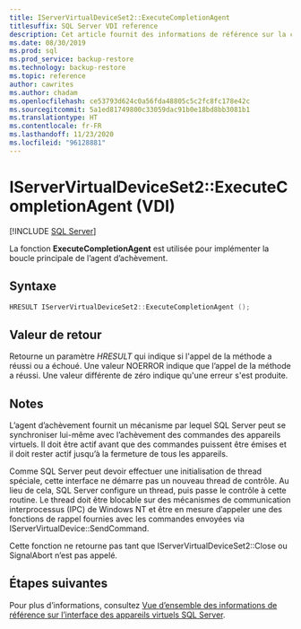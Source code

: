 ```yaml
---
title: IServerVirtualDeviceSet2::ExecuteCompletionAgent
titlesuffix: SQL Server VDI reference
description: Cet article fournit des informations de référence sur la commande IServerVirtualDeviceSet2::ExecuteCompletionAgent.
ms.date: 08/30/2019
ms.prod: sql
ms.prod_service: backup-restore
ms.technology: backup-restore
ms.topic: reference
author: cawrites
ms.author: chadam
ms.openlocfilehash: ce53793d624c0a56fda48805c5c2fc8fc178e42c
ms.sourcegitcommit: 5a1ed81749800c33059dac91b0e18bd8bb3081b1
ms.translationtype: HT
ms.contentlocale: fr-FR
ms.lasthandoff: 11/23/2020
ms.locfileid: "96128881"
---
```

# <a name="iservervirtualdeviceset2executecompletionagent-vdi"></a>IServerVirtualDeviceSet2::ExecuteCompletionAgent (VDI)

[!INCLUDE [SQL Server](../../../includes/applies-to-version/sqlserver.md)]

La fonction **ExecuteCompletionAgent** est utilisée pour implémenter la boucle principale de l’agent d’achèvement.

## <a name="syntax"></a>Syntaxe

```c
HRESULT IServerVirtualDeviceSet2::ExecuteCompletionAgent ();
```

## <a name="return-value"></a>Valeur de retour

Retourne un paramètre *HRESULT* qui indique si l'appel de la méthode a réussi ou a échoué. Une valeur NOERROR indique que l’appel de la méthode a réussi. Une valeur différente de zéro indique qu'une erreur s'est produite.

## <a name="remarks"></a>Notes

L’agent d’achèvement fournit un mécanisme par lequel SQL Server peut se synchroniser lui-même avec l’achèvement des commandes des appareils virtuels. Il doit être actif avant que des commandes puissent être émises et il doit rester actif jusqu’à la fermeture de tous les appareils.

Comme SQL Server peut devoir effectuer une initialisation de thread spéciale, cette interface ne démarre pas un nouveau thread de contrôle. Au lieu de cela, SQL Server configure un thread, puis passe le contrôle à cette routine. Le thread doit être blocable sur des mécanismes de communication interprocessus (IPC) de Windows NT et être en mesure d’appeler une des fonctions de rappel fournies avec les commandes envoyées via IServerVirtualDevice::SendCommand.

Cette fonction ne retourne pas tant que IServerVirtualDeviceSet2::Close ou SignalAbort n’est pas appelé.

## <a name="next-steps"></a>Étapes suivantes

Pour plus d’informations, consultez [Vue d’ensemble des informations de référence sur l’interface des appareils virtuels SQL Server](reference-virtual-device-interface.md).